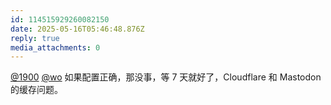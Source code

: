 ```yaml
---
id: 114515929260082150
date: 2025-05-16T05:46:48.876Z
reply: true
media_attachments: 0
---
```


[@1900](https://social.1900.live/@1900) [@wo](https://haoyun.la/@wo) 如果配置正确，那没事，等 7 天就好了，Cloudflare 和 Mastodon 的缓存问题。

